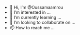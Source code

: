 - 👋 Hi, I’m @Oussamaamrou
- 👀 I’m interested in ...
- 🌱 I’m currently learning ...
- 💞️ I’m looking to collaborate on ...
- 📫 How to reach me ...

<!---
Oussamaamrou/Oussamaamrou is a ✨ special ✨ repository because its `README.md` (this file) appears on your GitHub profile.
You can click the Preview link to take a look at your changes.
--->
